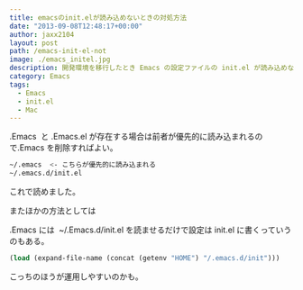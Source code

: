 ```yaml
---
title: emacsのinit.elが読み込めないときの対処方法
date: "2013-09-08T12:48:17+00:00"
author: jaxx2104
layout: post
path: /emacs-init-el-not
image: ./emacs_initel.jpg
description: 開発環境を移行したとき Emacs の設定ファイルの init.el が読み込めなくって、ちょっと困ったけどあっさり解決したので備忘録メモ。
category: Emacs
tags:
  - Emacs
  - init.el
  - Mac
---
```


.Emacs  と .Emacs.el が存在する場合は前者が優先的に読み込まれるので.Emacs を削除すればよい。

```sh
~/.emacs  <- こちらが優先的に読み込まれる
~/.emacs.d/init.el
```

これで読めました。

またほかの方法としては

.Emacs には  ~/.Emacs.d/init.el を読ませるだけで設定は init.el に書くっていうのもある。

```lisp
(load (expand-file-name (concat (getenv "HOME") "/.emacs.d/init")))
```

こっちのほうが運用しやすいのかも。
